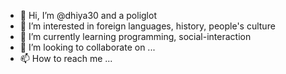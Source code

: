 - 👋 Hi, I’m @dhiya30 and a poliglot
- 👀 I’m interested in foreign languages, history, people's culture
- 🌱 I’m currently learning programming, social-interaction
- 💞️ I’m looking to collaborate on ...
- 📫 How to reach me ...

<!---
dhiya30/dhiya30 is a ✨ special ✨ repository because its `README.md` (this file) appears on your GitHub profile.
You can click the Preview link to take a look at your changes.
--->
